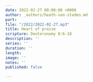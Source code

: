 ```yaml
---
date: 2022-02-27 00:00:00 +0000
author: _authors/heath-van-staden.md
part: 
file: "/2022/2022-02-27.mp3"
title: Heart of praise
scripture: Deuteronomy 8:6-18
description: ''
series: ''
duration: ''
length: 
image: ''
notes: ''
published: false

---
```

